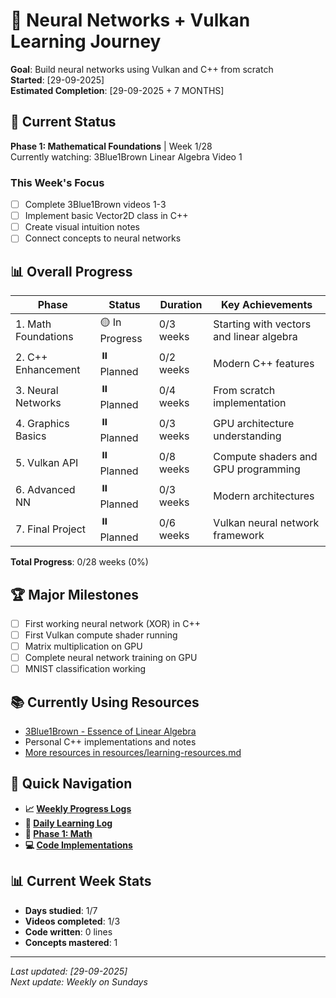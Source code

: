 # 🚀 Neural Networks + Vulkan Learning Journey

**Goal**: Build neural networks using Vulkan and C++ from scratch  
**Started**: [29-09-2025]  
**Estimated Completion**: [29-09-2025 + 7 MONTHS]

## 🎯 Current Status
**Phase 1: Mathematical Foundations** | Week 1/28  
Currently watching: 3Blue1Brown Linear Algebra Video 1

### This Week's Focus
- [ ] Complete 3Blue1Brown videos 1-3
- [ ] Implement basic Vector2D class in C++
- [ ] Create visual intuition notes
- [ ] Connect concepts to neural networks

## 📊 Overall Progress

| Phase | Status | Duration | Key Achievements |
|-------|--------|----------|------------------|
| 1. Math Foundations | 🟡 In Progress | 0/3 weeks | Starting with vectors and linear algebra |
| 2. C++ Enhancement | ⏸️ Planned | 0/2 weeks | Modern C++ features |
| 3. Neural Networks | ⏸️ Planned | 0/4 weeks | From scratch implementation |
| 4. Graphics Basics | ⏸️ Planned | 0/3 weeks | GPU architecture understanding |
| 5. Vulkan API | ⏸️ Planned | 0/8 weeks | Compute shaders and GPU programming |
| 6. Advanced NN | ⏸️ Planned | 0/3 weeks | Modern architectures |
| 7. Final Project | ⏸️ Planned | 0/6 weeks | Vulkan neural network framework |

**Total Progress**: 0/28 weeks (0%)

## 🏆 Major Milestones
- [ ] First working neural network (XOR) in C++
- [ ] First Vulkan compute shader running
- [ ] Matrix multiplication on GPU
- [ ] Complete neural network training on GPU
- [ ] MNIST classification working

## 📚 Currently Using Resources
- [3Blue1Brown - Essence of Linear Algebra](https://youtube.com/playlist?list=PLZHQObOWTQDPD3MizzM2xVFitgF8hE_ab)
- Personal C++ implementations and notes
- [More resources in resources/learning-resources.md](./resources/learning-resources.md)

## 🔗 Quick Navigation
- **📈 [Weekly Progress Logs](./progress/)**
- **📖 [Daily Learning Log](./progress/daily-log.md)**
- **🧮 [Phase 1: Math](./phase-01-math/)**
- **💻 [Code Implementations](./phase-01-math/cpp-implementations/)**

## 📊 Current Week Stats
- **Days studied**: 1/7
- **Videos completed**: 1/3
- **Code written**: 0 lines
- **Concepts mastered**: 1

---

*Last updated: [29-09-2025]*  
*Next update: Weekly on Sundays*